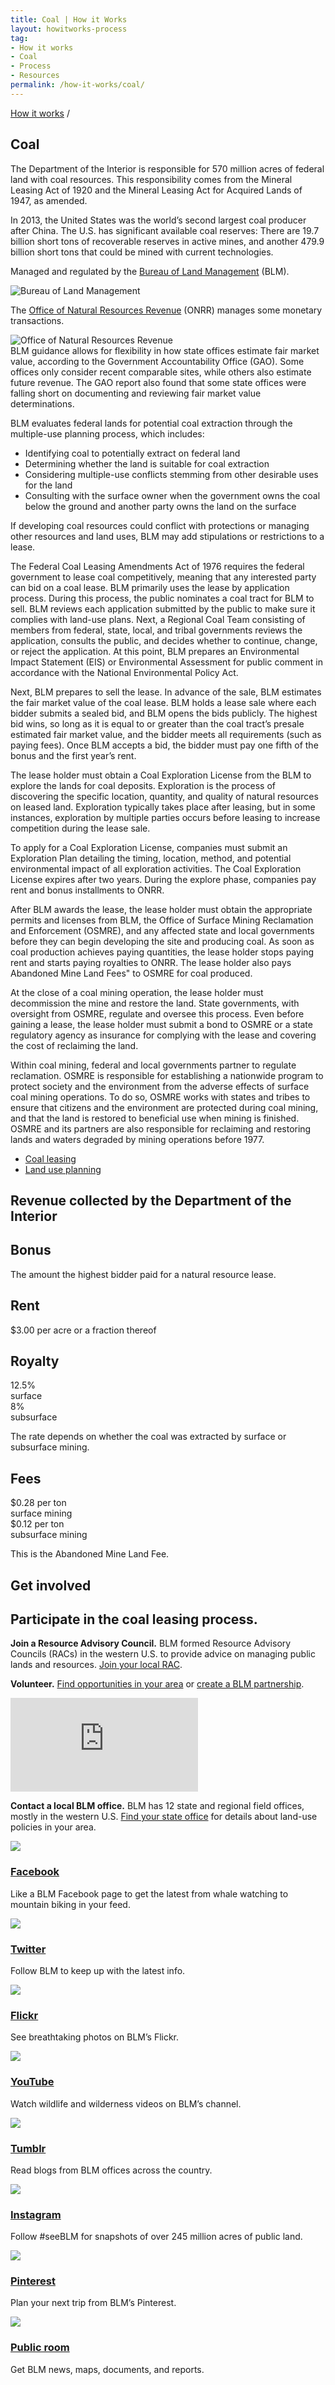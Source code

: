 ```yaml
---
title: Coal | How it Works
layout: howitworks-process
tag:
- How it works
- Coal
- Process
- Resources
permalink: /how-it-works/coal/
---
```


<section class="revenues_subpage-nav container"></section>

<section class="slab-beta revenues_subpage-intro_wrapper">

  <div class="container-page-wrapper revenues_subpage-intro">
		<div class="container revenues_subpage-intro_layout">
		  <div>
		    <a class="revenues_subpage-breadcrumb" href="/how-it-works/">How it works</a>
		    /
		  </div>
		  <h1>Coal</h1>
		  <p class="revenues_subpage-intro_text">The Department of the Interior is responsible for 570 million acres of federal land with coal resources. This responsibility comes from the Mineral Leasing Act of 1920 and the Mineral Leasing Act for Acquired Lands of 1947, as amended.</p>
		  <p class="revenues_subpage-intro_text">In 2013, the United States was the world’s second largest coal producer after China. The U.S. has significant available coal reserves: There are 19.7 billion <glossary-term term.key="tons">short tons</glossary-term> of recoverable reserves in active mines, and another 479.9 billion short tons that could be mined with current technologies.</p>
		</div>
		<div class="revenues_subpage-office_container revenues_subpage-office_container_layout">
		  <div class="revenues_subpage-office container">
		    <div class="revenues_subpage-office_text">
		      <p>Managed and regulated by the <span><a href="http://www.blm.gov/">Bureau of Land Management</a> (BLM)</span>.</p>
		    </div>
		    <div class="revenues_subpage-office_logos">
		      <img class="revenues_subpage-office_logo" src="/public/img/logos/BLM-mark.png" alt="Bureau of Land Management">
		    </div>
		  </div>
		  <div class="revenues_subpage-office container">
		    <div class="revenues_subpage-office_text">
		      <p>The <span><a href="http://www.onrr.gov/">Office of Natural Resources Revenue</a> (ONRR)</span> manages some monetary transactions.</p>
		    </div>
		    <div class="revenues_subpage-office_logos">
		      <img class="revenues_subpage-office_logo" src="/public/img/logos/ONRR-mark.svg" alt="Office of Natural Resources Revenue">
		    </div>
		  </div>
		</div>
  </div>
  <div class="revenues_subpage-steps coal">
		<section class="container-outer">
			<did-you-know intro='“Fair market value” is determined differently by different state offices.'>BLM guidance allows for flexibility in how state offices estimate fair market value, according to the Government Accountability Office (GAO). Some offices only consider recent comparable sites, while others also estimate future revenue. The GAO report also found that some state offices were falling short on documenting and reviewing fair market value determinations.</did-you-know>
		  <div class="container">
		  	<process-group>
		  		<process-step step.id="1" step.name="Plan" expanded="true">
            <p>BLM evaluates federal lands for potential coal extraction through the multiple-use planning process, which includes:</p>
            <ul class="list-bullet">
              <li>Identifying coal to potentially extract on federal land</li>
              <li>Determining whether the land is suitable for coal extraction</li>
              <li>Considering multiple-use conflicts stemming from other desirable uses for the land</li>
              <li>Consulting with the surface owner when the government owns the coal below the ground and another party owns the land on the surface</li>
            </ul>
            <p>If developing coal resources could conflict with protections or managing other resources and land uses, BLM may add stipulations or restrictions to a lease.</p>   
          </process-step>
		  		<process-step step.id="2" step.name="Lease">
            <p>The Federal Coal Leasing Amendments Act of 1976 requires the federal government to lease coal competitively, meaning that any interested party can bid on a coal lease. BLM primarily uses the lease by application process. During this process, the public nominates a coal tract for BLM to sell. BLM reviews each application submitted by the public to make sure it complies with land-use plans. Next, a Regional Coal Team consisting of members from federal, state, local, and tribal governments reviews the application, consults the public, and decides whether to continue, change, or reject the application. At this point, BLM prepares an <glossary-term>Environmental Impact Statement (EIS)</glossary-term> or Environmental Assessment for public comment in accordance with the National Environmental Policy Act.</p>
            <p>Next, BLM prepares to sell the lease. In advance of the sale, BLM estimates the <glossary-term>fair market value</glossary-term> of the coal lease. BLM holds a lease sale where each bidder submits a sealed bid, and BLM opens the bids publicly. The highest bid wins, so long as it is equal to or greater than the coal tract’s presale estimated fair market value, and the bidder meets all requirements (such as paying fees). Once BLM accepts a bid, the bidder must pay one fifth of the <glossary-term>bonus</glossary-term> and the first year’s rent.</p>
          </process-step>
		  		<process-step step.id="3" step.name="Explore">
            <p>The lease holder must obtain a Coal Exploration License from the BLM to explore the lands for coal deposits. Exploration is the process of discovering the specific location, quantity, and quality of natural resources on leased land. Exploration typically takes place after leasing, but in some instances, exploration by multiple parties occurs before leasing to increase competition during the lease sale.</p>
            <p>To apply for a Coal Exploration License, companies must submit an Exploration Plan detailing the timing, location, method, and potential environmental impact of all exploration activities. The Coal Exploration License expires after two years. During the explore phase, companies pay <glossary-term>rent</glossary-term> and bonus installments to ONRR.</p>
          </process-step>
		  		<process-step step.id="4" step.name="Develop">
            <p>After BLM awards the lease, the lease holder must obtain the appropriate permits and licenses from BLM, the Office of Surface Mining Reclamation and Enforcement (OSMRE), and any affected state and local governments before they can begin developing the site and producing coal. As soon as coal production achieves <glossary-term>paying quantities</glossary-term>, the lease holder stops paying rent and starts paying royalties to ONRR. The lease holder also pays <glossary-term term.key="Abandoned Mine Land Fee">Abandoned Mine Land Fees"</glossary-term> to OSMRE for coal produced.</p>
          </process-step>
		  		<process-step step.id="5" step.name="Decommission and reclaim">
            <p>At the close of a coal mining operation, the lease holder must decommission the mine and restore the land. State governments, with oversight from OSMRE, regulate and oversee this process. Even before gaining a lease, the lease holder must submit a bond to OSMRE or a state regulatory agency as insurance for complying with the lease and covering the cost of <glossary-term term.key="reclamation">reclaiming</glossary-term> the land.</p>
            <p>Within coal mining, federal and local governments partner to regulate reclamation. OSMRE is responsible for establishing a nationwide program to protect society and the environment from the adverse effects of surface coal mining operations. To do so, OSMRE works with states and tribes to ensure that citizens and the environment are protected during coal mining, and that the land is restored to beneficial use when mining is finished. OSMRE and its partners are also responsible for reclaiming and restoring lands and waters degraded by mining operations before 1977.</p>
          </process-step>
		  		<process-step step.name="Learn more">
            <ul class="list-bullet">
              <li><a href="https://www.blm.gov/programs/energy-and-minerals/coal">Coal leasing</a></li>
              <li><a href="https://www.blm.gov/programs/energy-and-minerals/coal/land-use-planning">Land use planning</a></li>
            </ul>  
          </process-step>
		  	</process-group>
		  </div>
		</section>
  </div>
</section>
<div class="slab-beta revenues_page-forms">
	<section class="container-outer">
	  <h1>Revenue collected by the Department of the Interior</h1>
	  <div class="revenues_page-forms_options">
	    <div>
	      <h2>Bonus</h2>
	      <p>The amount the highest bidder paid for a natural resource lease.</p>
	    </div>
	    <div>
	      <h2>Rent</h2>
	      <p class="revenues_page-forms_numbers"><span>$3.00</span> per acre or a fraction thereof</p>
	    </div>
	    <div>
	      <h2>Royalty</h2>
	      <p class="revenues_page-forms_numbers_first">
	        <span>12.5%</span>
	        <br>surface
	        <br><span>8%</span>
	        <br>subsurface</p>
	      <p>The rate depends on whether the coal was extracted by surface or subsurface mining.</p>
	    </div>
	    <div>
	      <h2>Fees</h2>
	      <p class="revenues_page-forms_numbers_first"><span>$0.28</span> per ton
	      <br>surface mining
	      <br><span>$0.12</span> per ton
	      <br>subsurface mining</p>
	      <p>This is the Abandoned Mine Land Fee.</p>
	    </div>
	  </div>
	</section>
</div>
<div class="slab-alpha revenues_subpage-involved">
    <section class="container-outer">
      <div class="container-left-4">
        <h1>Get involved</h1>
        <h2 class="h4">Participate in the coal leasing process.</h2>
      </div>
      <div class="container-right-8">
        <div class="revenues_subpage-involved_participate">
          <div class="container-half container-half-space">
            <p><strong>Join a Resource Advisory Council.</strong> BLM formed <glossary-term term.key="resource advisory council (rac)">Resource Advisory Councils</glossary-term> (RACs) in the western U.S. to provide advice on managing public lands and resources. <a href="https://www.blm.gov/get-involved/resource-advisory-council/near-you">Join your local RAC</a>.</p>
            <p><strong>Volunteer.</strong> <a href="http://volunteer.gov/index.cfm">Find opportunities in your area</a> or <a href="https://www.blm.gov/get-involved/partnerships">create a BLM partnership</a>.</p>
          </div>
          <div class="container-half revenues_subpage-involved_video">
            <iframe title="get involved video" src="https://www.youtube.com/embed/gdalYBS1lPE" frameborder="0" allowfullscreen></iframe>
            <p><strong>Contact a local BLM office.</strong> BLM has 12 state and regional field offices, mostly in the western U.S. <a href="https://www.blm.gov/locations">Find your state office</a> for details about land-use policies in your area.</p>
          </div>
        </div>
        <div>
          <div class="revenues_subpage-involved_option">
            <a class="link-no_under" href="https://www.facebook.com/BLMNational/">
              <img src="/public/img/icons/facebook.svg" class="u-padding-right icon-medium"/>
              <h3>Facebook</h3>
            </a>
            <p>Like a BLM Facebook page to get the latest from whale watching to mountain biking in your feed.</p>
          </div>
          <div class="revenues_subpage-involved_option">
            <a class="link-no_under" href="https://twitter.com/BLMNational">
              <img src="/public/img/icons/twitter.svg" class="u-padding-right icon-medium"/>
              <h3>Twitter</h3>
            </a>
            <p>Follow BLM to keep up with the latest info.</p>
          </div>
          <div class="revenues_subpage-involved_option">
            <a class="link-no_under" href="https://www.flickr.com/photos/mypubliclands/">
              <img src="/public/img/icons/flickr.svg" class="u-padding-right icon-medium"/>
              <h3>Flickr</h3>
            </a>
            <p>See breathtaking photos on BLM’s Flickr.</p>
          </div>
          <div class="revenues_subpage-involved_option">
            <a class="link-no_under" href="https://www.youtube.com/user/BLMNational">
              <img src="/public/img/icons/youtube-play.svg" class="u-padding-right icon-medium"/>
              <h3>YouTube</h3>
            </a>
            <p>Watch wildlife and wilderness videos on BLM’s channel.</p>
          </div>
        </div>
        <div class="revenues-section-involved-options">
          <div class="revenues_subpage-involved_option">
            <a class="link-no_under" href="http://mypubliclands.tumblr.com/">
              <img src="/public/img/icons/tumblr.svg" class="u-padding-right icon-medium"/>
              <h3>Tumblr</h3>
            </a>
            <p>Read blogs from BLM offices across the country.</p>
          </div>
          <div class="revenues_subpage-involved_option">
            <a class="link-no_under" href="https://instagram.com/mypubliclands/">
              <img src="/public/img/icons/instagram.svg" class="u-padding-right icon-medium"/>
              <h3>Instagram</h3>
            </a>
            <p>Follow #seeBLM for snapshots of over 245 million acres of public land.</p>
          </div>
          <div class="revenues_subpage-involved_option">
            <a class="link-no_under" href="https://www.pinterest.com/mypubliclands/">
            <img src="/public/img/icons/pinterest.svg" class="u-padding-right icon-medium"/>
              <h3>Pinterest</h3>
            </a>
            <p>Plan your next trip from BLM’s Pinterest.</p>
          </div>
          <div class="revenues_subpage-involved_option">
            <a class="link-no_under" href="https://www.blm.gov/public-room">
              <img src="/public/img/icons/info.svg" class="u-padding-right icon-medium"/>
              <h3>Public room</h3>
            </a>
            <p>Get BLM news, maps, documents, and reports.</p>
          </div>
        </div>
      </div>
    </section>
</div>
